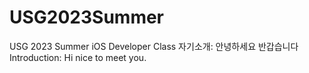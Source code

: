 # USG2023Summer
USG 2023 Summer iOS Developer Class
자기소개: 안녕하세요 반갑습니다 
Introduction: Hi nice to meet you.
